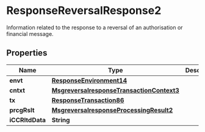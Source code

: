 

# ResponseReversalResponse2

Information related to the response to a reversal of an authorisation or financial message.
## Properties

Name | Type | Description | Notes
------------ | ------------- | ------------- | -------------
**envt** | [**ResponseEnvironment14**](ResponseEnvironment14.md) |  |  [optional]
**cntxt** | [**MsgreversalresponseTransactionContext3**](MsgreversalresponseTransactionContext3.md) |  |  [optional]
**tx** | [**ResponseTransaction86**](ResponseTransaction86.md) |  |  [optional]
**prcgRslt** | [**MsgreversalresponseProcessingResult2**](MsgreversalresponseProcessingResult2.md) |  |  [optional]
**iCCRltdData** | **String** |  |  [optional]



